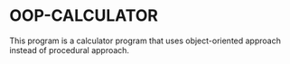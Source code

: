 # OOP-CALCULATOR
This program is a calculator program that uses object-oriented approach instead of procedural approach.
